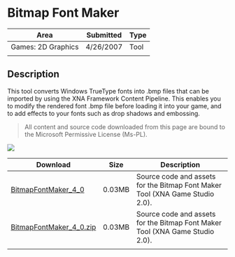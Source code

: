 # Bitmap Font Maker

|Area|Submitted|Type|
|-|-|-|
Games: 2D Graphics|4/26/2007|Tool
||||

## Description

This tool converts Windows TrueType fonts into .bmp files that can be imported by using the XNA Framework Content Pipeline. This enables you to modify the rendered font .bmp file before loading it into your game, and to add effects to your fonts such as drop shadows and embossing.

> All content and source code downloaded from this page are bound to the Microsoft Permissive License (Ms-PL).

![](https://github.com/simondarksidej/XNAGameStudio/blob/master/Images/XNA_BitmapFontMaker_02_small.jpg?raw=true)

Download | Size | Description
---|---|---|
[BitmapFontMaker_4_0](https://github.com/simondarksidej/XNAGameStudio/tree/master/Samples/BitmapFontMaker_4_0) | 0.03MB | Source code and assets for the Bitmap Font Maker Tool (XNA Game Studio 2.0).
[BitmapFontMaker_4_0.zip](https://github.com/simondarksidej/XNAGameStudioZips/tree/master/Samples/BitmapFontMaker_4_0.zip) | 0.03MB | Source code and assets for the Bitmap Font Maker Tool (XNA Game Studio 2.0).
||||
